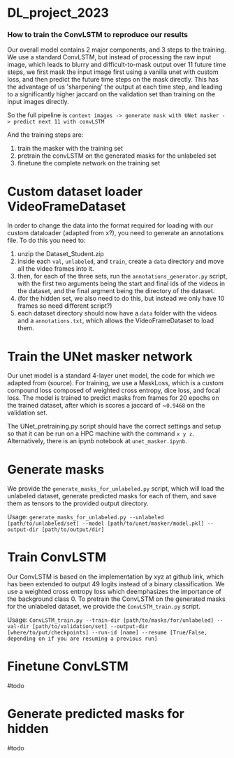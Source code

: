 # DL_project_2023


### How to train the ConvLSTM to reproduce our results

Our overall model contains 2 major components, and 3 steps to the training. We use a standard ConvLSTM, but instead of processing the raw input image, which leads to blurry and difficult-to-mask output over 11 future time steps, we first mask the input image first using a vanilla unet with custom loss, and then predict the future time steps on the mask directly. This has the advantage of us 'sharpening' the output at each time step, and leading to a significantly higher jaccard on the validation set than training on the input images directly.

So the full pipeline is `context images -> generate mask with UNet masker -> predict next 11 with convLSTM`

And the training steps are:
1. train the masker with the training set
2. pretrain the convLSTM on the generated masks for the unlabeled set
3. finetune the complete network on the training set

# Custom dataset loader VideoFrameDataset
In order to change the data into the format required for loading with our custom dataloader (adapted from x?), you need to generate an annotations file. To do this you need to:
1. unzip the Dataset_Student.zip
2. inside each `val`, `unlabeled`, and `train`, create a `data` directory and move all the video frames into it.
3. then, for each of the three sets, run the `annotations_generator.py` script, with the first two arguments being the start and final ids of the videos in the dataset, and the final argment being the directory of the dataset.
4. (for the hidden set, we also need to do this, but instead we only have 10 frames so need different script?)
5. each dataset directory should now have a `data` folder with the videos and a `annotations.txt`, which allows the VideoFrameDataset to load them.

# Train the UNet masker network
Our unet model is a standard 4-layer unet model, the code for which we adapted from (source). For training, we use a MaskLoss, which is a custom compound loss composed of weighted cross entropy, dice loss, and focal loss. The model is trained to predict masks from frames for 20 epochs on the trained dataset, after which is scores a jaccard of ~`0.9468` on the validation set.

The UNet_pretraining.py script should have the correct settings and setup so that it can be run on a HPC machine with the command `x y z`. Alternatively, there is an ipynb notebook at `unet_masker.ipynb`.

# Generate masks
We provide the `generate_masks_for_unlabeled.py` script, which will load the unlabeled dataset, generate predicted masks for each of them, and save them as tensors to the provided output directory.

Usage: `generate_masks_for_unlabeled.py --unlabeled [path/to/unlabeled/set] --model [path/to/unet/masker/model.pkl] --output-dir [path/to/output/dir]`

# Train ConvLSTM
Our ConvLSTM is based on the implementation by xyz at github link, which has been extended to output 49 logits instead of a binary classification. We use a weighted cross entropy loss which deemphasizes the importance of the background class 0.
To pretrain the ConvLSTM on the generated masks for the unlabeled dataset, we provide the `ConvLSTM_train.py` script.

Usage: `ConvLSTM_train.py --train-dir [path/to/masks/for/unlabeled] --val-dir [path/to/validation/set] --output-dir [where/to/put/checkpoints] --run-id [name] --resume [True/False, depending on if you are resuming a previous run]`

# Finetune ConvLSTM
#todo

# Generate predicted masks for hidden
#todo